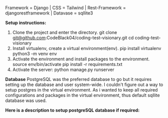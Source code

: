 Framework = Django | CSS = Tailwind | Rest-Framework = djangorestframework | Datavase = sqllite3

**Setup instructions:**
1. Clone the project and enter the directory.
  git clone git@github.com:CodeBlack04/coding-test-visionary.git
  cd coding-test-visionary
2. Install virtualenv, create a virtual environment(env).
  pip install virtualenv
  python3 -m venv env
3. Activate the environment and install packages to the environment.
  source env/bin/activate
  pip install -r requirements.txt
4. Activate the server:
   python manage.py runserver

**Database**
PostgreSQL was the preferred database to go but it requires setting up the database and user system-wide. I couldn't figure out a way to setup postgres in the virtual environment. As i wanted to keep all required configurations and packages in the virtual environment, thus default sqllite database was used.

**Here is a description to setup postgreSQL database if required:**

  
